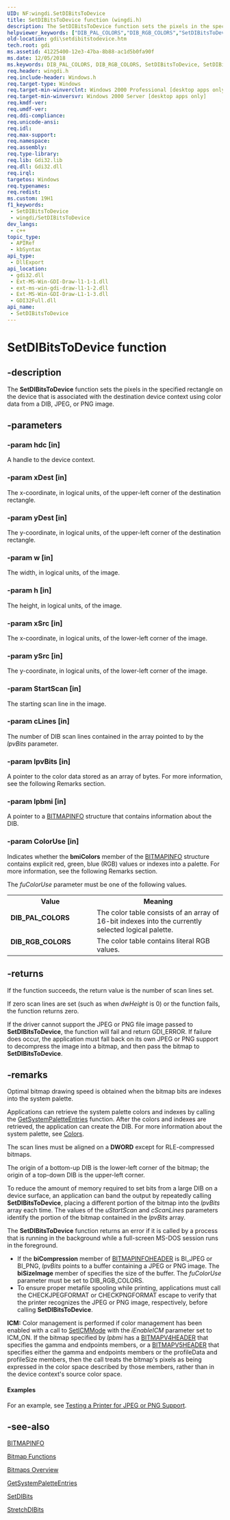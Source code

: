 ```yaml
---
UID: NF:wingdi.SetDIBitsToDevice
title: SetDIBitsToDevice function (wingdi.h)
description: The SetDIBitsToDevice function sets the pixels in the specified rectangle on the device that is associated with the destination device context using color data from a DIB, JPEG, or PNG image.
helpviewer_keywords: ["DIB_PAL_COLORS","DIB_RGB_COLORS","SetDIBitsToDevice","SetDIBitsToDevice function [Windows GDI]","_win32_SetDIBitsToDevice","gdi.setdibitstodevice","wingdi/SetDIBitsToDevice"]
old-location: gdi\setdibitstodevice.htm
tech.root: gdi
ms.assetid: 41225400-12e3-47ba-8b88-ac1d5b0fa90f
ms.date: 12/05/2018
ms.keywords: DIB_PAL_COLORS, DIB_RGB_COLORS, SetDIBitsToDevice, SetDIBitsToDevice function [Windows GDI], _win32_SetDIBitsToDevice, gdi.setdibitstodevice, wingdi/SetDIBitsToDevice
req.header: wingdi.h
req.include-header: Windows.h
req.target-type: Windows
req.target-min-winverclnt: Windows 2000 Professional [desktop apps only]
req.target-min-winversvr: Windows 2000 Server [desktop apps only]
req.kmdf-ver: 
req.umdf-ver: 
req.ddi-compliance: 
req.unicode-ansi: 
req.idl: 
req.max-support: 
req.namespace: 
req.assembly: 
req.type-library: 
req.lib: Gdi32.lib
req.dll: Gdi32.dll
req.irql: 
targetos: Windows
req.typenames: 
req.redist: 
ms.custom: 19H1
f1_keywords:
 - SetDIBitsToDevice
 - wingdi/SetDIBitsToDevice
dev_langs:
 - c++
topic_type:
 - APIRef
 - kbSyntax
api_type:
 - DllExport
api_location:
 - gdi32.dll
 - Ext-MS-Win-GDI-Draw-l1-1-1.dll
 - ext-ms-win-gdi-draw-l1-1-2.dll
 - Ext-MS-Win-GDI-Draw-L1-1-3.dll
 - GDI32Full.dll
api_name:
 - SetDIBitsToDevice
---
```


# SetDIBitsToDevice function


## -description

The <b>SetDIBitsToDevice</b> function sets the pixels in the specified rectangle on the device that is associated with the destination device context using color data from a DIB, JPEG, or PNG image.

## -parameters

### -param hdc [in]

A handle to the device context.

### -param xDest [in]

The x-coordinate, in logical units, of the upper-left corner of the destination rectangle.

### -param yDest [in]

The y-coordinate, in logical units, of the upper-left corner of the destination rectangle.

### -param w [in]

The width, in logical units, of the image.

### -param h [in]

The height, in logical units, of the image.

### -param xSrc [in]

The x-coordinate, in logical units, of the lower-left corner of the image.

### -param ySrc [in]

The y-coordinate, in logical units, of the lower-left corner of the image.

### -param StartScan [in]

The starting scan line in the image.

### -param cLines [in]

The number of DIB scan lines contained in the array pointed to by the <i>lpvBits</i> parameter.

### -param lpvBits [in]

A pointer to the color data stored as an array of bytes. For more information, see the following Remarks section.

### -param lpbmi [in]

A pointer to a <a href="/windows/desktop/api/wingdi/ns-wingdi-bitmapinfo">BITMAPINFO</a> structure that contains information about the DIB.

### -param ColorUse [in]

Indicates whether the <b>bmiColors</b> member of the <a href="/windows/desktop/api/wingdi/ns-wingdi-bitmapinfo">BITMAPINFO</a> structure contains explicit red, green, blue (RGB) values or indexes into a palette. For more information, see the following Remarks section.

The <i>fuColorUse</i> parameter must be one of the following values.

<table>
<tr>
<th>Value</th>
<th>Meaning</th>
</tr>
<tr>
<td width="40%"><a id="DIB_PAL_COLORS"></a><a id="dib_pal_colors"></a><dl>
<dt><b>DIB_PAL_COLORS</b></dt>
</dl>
</td>
<td width="60%">
The color table consists of an array of 16-bit indexes into the currently selected logical palette.

</td>
</tr>
<tr>
<td width="40%"><a id="DIB_RGB_COLORS"></a><a id="dib_rgb_colors"></a><dl>
<dt><b>DIB_RGB_COLORS</b></dt>
</dl>
</td>
<td width="60%">
The color table contains literal RGB values.

</td>
</tr>
</table>

## -returns

If the function succeeds, the return value is the number of scan lines set.

If zero scan lines are set (such as when <i>dwHeight</i> is 0) or the function fails, the function returns zero.

If the driver cannot support the JPEG or PNG file image passed to <b>SetDIBitsToDevice</b>, the function will fail and return GDI_ERROR. If failure does occur, the application must fall back on its own JPEG or PNG support to decompress the image into a bitmap, and then pass the bitmap to <b>SetDIBitsToDevice</b>.

## -remarks

Optimal bitmap drawing speed is obtained when the bitmap bits are indexes into the system palette.

Applications can retrieve the system palette colors and indexes by calling the <a href="/windows/desktop/api/wingdi/nf-wingdi-getsystempaletteentries">GetSystemPaletteEntries</a> function. After the colors and indexes are retrieved, the application can create the DIB. For more information about the system palette, see <a href="/windows/desktop/gdi/colors">Colors</a>. 

The scan lines must be aligned on a <b>DWORD</b> except for RLE-compressed bitmaps.

The origin of a bottom-up DIB is the lower-left corner of the bitmap; the origin of a top-down DIB is the upper-left corner.

To reduce the amount of memory required to set bits from a large DIB on a device surface, an application can band the output by repeatedly calling <b>SetDIBitsToDevice</b>, placing a different portion of the bitmap into the <i>lpvBits</i> array each time. The values of the <i>uStartScan</i> and <i>cScanLines</i> parameters identify the portion of the bitmap contained in the <i>lpvBits</i> array.

The <b>SetDIBitsToDevice</b> function returns an error if it is called by a process that is running in the background while a full-screen MS-DOS session runs in the foreground.

<ul>
<li>If the <b>biCompression</b> member of <a href="/windows/win32/api/wingdi/ns-wingdi-bitmapinfoheader">BITMAPINFOHEADER</a> is BI_JPEG or BI_PNG, <i>lpvBits</i> points to a buffer containing a JPEG or PNG image. The <b>biSizeImage</b> member of specifies the size of the buffer. The <i>fuColorUse</i> parameter must be set to DIB_RGB_COLORS.</li>
<li>To ensure proper metafile spooling while printing, applications must call the CHECKJPEGFORMAT or CHECKPNGFORMAT escape to verify that the printer recognizes the JPEG or PNG image, respectively, before calling <b>SetDIBitsToDevice</b>.</li>
</ul>
<b>ICM:</b> Color management is performed if color management has been enabled with a call to <a href="/windows/desktop/api/wingdi/nf-wingdi-seticmmode">SetICMMode</a> with the <i>iEnableICM</i> parameter set to ICM_ON. If the bitmap specified by <i>lpbmi</i> has a <a href="/windows/desktop/api/wingdi/ns-wingdi-bitmapv4header">BITMAPV4HEADER</a> that specifies the gamma and endpoints members, or a <a href="/windows/desktop/api/wingdi/ns-wingdi-bitmapv5header">BITMAPV5HEADER</a> that specifies either the gamma and endpoints members or the profileData and profileSize members, then the call treats the bitmap's pixels as being expressed in the color space described by those members, rather than in the device context's source color space.


#### Examples

For an example, see <a href="/windows/desktop/gdi/testing-a-printer-for-jpeg-or-png-support">Testing a Printer for JPEG or PNG Support</a>.

<div class="code"></div>

## -see-also

<a href="/windows/desktop/api/wingdi/ns-wingdi-bitmapinfo">BITMAPINFO</a>



<a href="/windows/desktop/gdi/bitmap-functions">Bitmap Functions</a>



<a href="/windows/desktop/gdi/bitmaps">Bitmaps Overview</a>



<a href="/windows/desktop/api/wingdi/nf-wingdi-getsystempaletteentries">GetSystemPaletteEntries</a>



<a href="/windows/desktop/api/wingdi/nf-wingdi-setdibits">SetDIBits</a>



<a href="/windows/desktop/api/wingdi/nf-wingdi-stretchdibits">StretchDIBits</a>